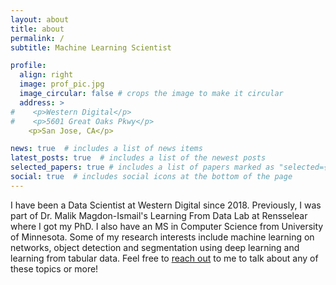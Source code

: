 ```yaml
---
layout: about
title: about
permalink: /
subtitle: Machine Learning Scientist

profile:
  align: right
  image: prof_pic.jpg
  image_circular: false # crops the image to make it circular
  address: >
#    <p>Western Digital</p>
#    <p>5601 Great Oaks Pkwy</p>
    <p>San Jose, CA</p>

news: true  # includes a list of news items
latest_posts: true  # includes a list of the newest posts
selected_papers: true # includes a list of papers marked as "selected={true}"
social: true  # includes social icons at the bottom of the page
---
```

I have been a Data Scientist at Western Digital since 2018. Previously, I was part of Dr. Malik Magdon-Ismail's Learning From Data Lab at Rensselear where I got my PhD. I also have an MS in Computer Science from University of Minnesota. Some of my research interests include machine learning on networks, object detection and segmentation using deep learning and learning from tabular data. Feel free to [reach out](https://topmate.io/hegde) to me to talk about any of these topics or more!

[//]: # (Write your biography here. Tell the world about yourself. Link to your favorite [subreddit]&#40;http://reddit.com&#41;. You can put a picture in, too. The code is already in, just name your picture `prof_pic.jpg` and put it in the `img/` folder.)

[//]: # ()
[//]: # (Put your address / P.O. box / other info right below your picture. You can also disable any of these elements by editing `profile` property of the YAML header of your `_pages/about.md`. Edit `_bibliography/papers.bib` and Jekyll will render your [publications page]&#40;/al-folio/publications/&#41; automatically.)

[//]: # ()
[//]: # (Link to your social media connections, too. This theme is set up to use [Font Awesome icons]&#40;http://fortawesome.github.io/Font-Awesome/&#41; and [Academicons]&#40;https://jpswalsh.github.io/academicons/&#41;, like the ones below. Add your Facebook, Twitter, LinkedIn, Google Scholar, or just disable all of them.)
